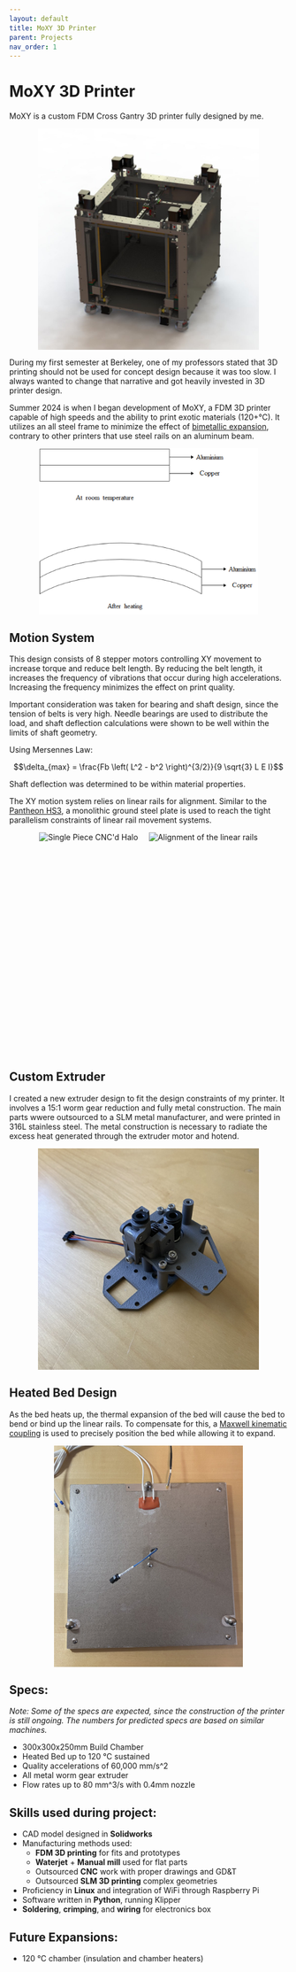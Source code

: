 ```yaml
---
layout: default
title: MoXY 3D Printer
parent: Projects
nav_order: 1
---
```


# MoXY 3D Printer

MoXY is a custom FDM Cross Gantry 3D printer fully designed by me. 

<div style="display: flex; justify-content: center;">
  <img src="assets/MoXY_cad.jpg" alt="CAD Model of MoXY 3D Printer" style="height: 400px; width: auto;">
</div>

During my first semester at Berkeley, one of my professors stated that 3D printing should not be used for concept design because it was too slow. I always wanted to change that narrative and got heavily invested in 3D printer design.

Summer 2024 is when I began development of MoXY, a FDM 3D printer capable of high speeds and the ability to print exotic materials (120+&deg;C). It utilizes an all steel frame to minimize the effect of [bimetallic expansion](https://en.wikipedia.org/wiki/Bimetallic_strip), contrary to other printers that use steel rails on an aluminum beam. 

<div style="display: flex; justify-content: center;">
  <img src="assets/bimetallic_expansion.jpg" alt="Bimetallic Expansion Diagram" style="height: 300px; width: auto;">
</div>

## Motion System

This design consists of 8 stepper motors controlling XY movement to increase torque and reduce belt length. By reducing the belt length, it increases the frequency of vibrations that occur during high accelerations. Increasing the frequency minimizes the effect on print quality. 

Important consideration was taken for bearing and shaft design, since the tension of belts is very high. Needle bearings are used to distribute the load, and shaft deflection calculations were shown to be well within the limits of shaft geometry.

Using Mersennes Law:

```math
\delta_{max} = \frac{Fb \left( L^2 - b^2 \right)^{3/2}}{9 \sqrt{3} L E I}
```

Shaft deflection was determined to be within material properties.

The XY motion system relies on linear rails for alignment. Similar to the [Pantheon HS3](https://www.pantheondesign.com/3d-printer), a monolithic ground steel plate is used to reach the tight parallelism constraints of linear rail movement systems.

<div style="display: flex; justify-content: center; gap: 20px;">
  <img src="assets/MoXY_halo.jpg" alt="Single Piece CNC'd Halo" style="height: 400px; width: auto;">
  <img src="assets/MoXY_linear_rails.jpg" alt="Alignment of the linear rails" style="height: 400px; width: auto;">
</div>

## Custom Extruder

I created a new extruder design to fit the design constraints of my printer. It involves a 15:1 worm gear reduction and fully metal construction. The main parts wwere outsourced to a SLM metal manufacturer, and were printed in 316L stainless steel. The metal construction is necessary to radiate the excess heat generated through the extruder motor and hotend.

<div style="display: flex; justify-content: center;">
  <img src="assets/extruder.jpg" alt="Extruder Image" style="height: 400px; width: auto;">
</div>

## Heated Bed Design

As the bed heats up, the thermal expansion of the bed will cause the bed to bend or bind up the linear rails. To compensate for this, a [Maxwell kinematic coupling](https://en.wikipedia.org/wiki/Kinematic_coupling) is used to precisely position the bed while allowing it to expand.

<div style="display: flex; justify-content: center;">
  <img src="assets/maxwell_coupling.jpg" alt="Maxwell Coupling Design" style="height: 400px; width: auto;">
</div>

## Specs:
*Note: Some of the specs are expected, since the construction of the printer is still ongoing. The numbers for predicted specs are based on similar machines.*

- 300x300x250mm Build Chamber
- Heated Bed up to 120 &deg;C sustained
- Quality accelerations of 60,000 mm/s^2
- All metal worm gear extruder
- Flow rates up to 80 mm^3/s with 0.4mm nozzle

## Skills used during project:
- CAD model designed in **Solidworks**
- Manufacturing methods used:
    - **FDM 3D printing** for fits and prototypes
    - **Waterjet** + **Manual mill** used for flat parts
    - Outsourced **CNC** work with proper drawings and GD&T
    - Outsourced **SLM 3D printing** complex geometries
- Proficiency in **Linux** and integration of WiFi through Raspberry Pi
- Software written in **Python**, running Klipper
- **Soldering**, **crimping**, and **wiring** for electronics box

## Future Expansions:
- 120 &deg;C chamber (insulation and chamber heaters)

